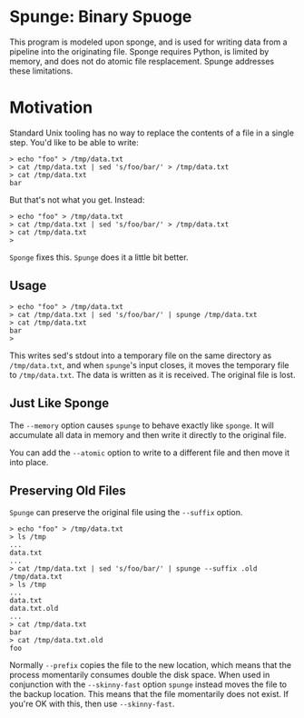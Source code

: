 Spunge: Binary Spuoge
=====================

This program is modeled upon sponge, and is used for writing data from
a pipeline into the originating file.  Sponge requires Python, is limited
by memory, and does not do atomic file resplacement.  Spunge addresses
these limitations.

Motivation
==========

Standard Unix tooling has no way to replace the contents of a file in
a single step.  You'd like to be able to write:

```
> echo "foo" > /tmp/data.txt
> cat /tmp/data.txt | sed 's/foo/bar/' > /tmp/data.txt
> cat /tmp/data.txt
bar
```

But that's not what you get.  Instead:

```
> echo "foo" > /tmp/data.txt
> cat /tmp/data.txt | sed 's/foo/bar/' > /tmp/data.txt
> cat /tmp/data.txt
>

```

`Sponge` fixes this.  `Spunge` does it a little bit better.


Usage
-----
```
> echo "foo" > /tmp/data.txt
> cat /tmp/data.txt | sed 's/foo/bar/' | spunge /tmp/data.txt
> cat /tmp/data.txt
bar
>

```

This writes sed's stdout into a temporary file on the same directory
as `/tmp/data.txt`, and when `spunge`'s input closes, it moves the
temporary file to `/tmp/data.txt`.  The data is written as it is
received.  The original file is lost.


Just Like Sponge
----------------

The `--memory` option causes `spunge` to behave exactly like `sponge`.
It will accumulate all data in memory and then write it directly to the
original file. 

You can add the `--atomic` option to write to a different file and
then move it into place.


Preserving Old Files
--------------------

`Spunge` can preserve the original file using the `--suffix` option.

```
> echo "foo" > /tmp/data.txt
> ls /tmp
...
data.txt
...
> cat /tmp/data.txt | sed 's/foo/bar/' | spunge --suffix .old /tmp/data.txt
> ls /tmp
...
data.txt
data.txt.old
...
> cat /tmp/data.txt
bar
> cat /tmp/data.txt.old
foo
```

Normally `--prefix` copies the file to the new location, which means that
the process momentarily consumes double the disk space.  When used in
conjunction with the `--skinny-fast` option `spunge` instead moves the file
to the backup location.  This means that the file momentarily does not
exist.  If you're OK with this, then use `--skinny-fast`.

